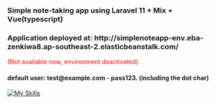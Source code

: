 <h3>Simple note-taking app using Laravel 11 + Mix + Vue(typescript)</h3>
<h3>Application deployed at: http://simplenoteapp-env.eba-zenkiwa8.ap-southeast-2.elasticbeanstalk.com/</h3>
<p style="color:red">(Not available now, environment deactivated)</p>
<h4>default user: test@example.com - pass123. (including the dot char)</h4>

[![My Skills](https://skillicons.dev/icons?i=php,typescript,nodejs,vue,sqlite,laravel)](https://skillicons.dev)
